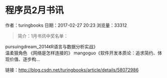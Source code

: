 # 程序员2月书讯
作者：turingbooks
日期：2017-02-27 20:23
浏览量：33312
> 简介：1月书讯中奖名单：
  
  pursuingdream_2014《R语言与数据分析实战》  
  温柔狠角色 《网络是怎样连接的》 
  mangoguo《软件开发本质论：追求简约、体现价值、逐步构...

 链接：http://blog.csdn.net/turingbooks/article/details/58072986
